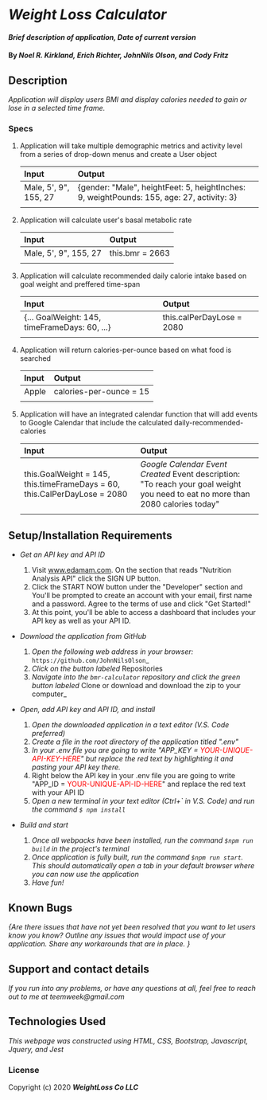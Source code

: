 # _Weight Loss Calculator_

#### _Brief description of application, Date of current version_

#### By _**Noel R. Kirkland, Erich Richter, JohnNils Olson, and Cody Fritz**_

## Description

_Application will display users BMI and display calories needed to gain or lose in a selected time frame._

### Specs

1. Application will take multiple demographic metrics and activity level from a series of drop-down menus and create a User object

    | Input | Output |
    | :------------- | :------------- |
    | Male, 5', 9", 155, 27 | {gender: "Male", heightFeet: 5, heightInches: 9, weightPounds: 155, age: 27, activity: 3} |
    |||

2. Application will calculate user's basal metabolic rate

    | Input | Output |
    | :------------- | :------------- |
    | Male, 5', 9", 155, 27 | this.bmr = 2663 | 
    |||

3. Application will calculate recommended daily calorie intake based on goal weight and preffered time-span 

    | Input | Output |
    | :------------- | :------------- |
    | {... GoalWeight: 145, timeFrameDays: 60, ...} | this.calPerDayLose = 2080 |
    |||

4. Application will return calories-per-ounce based on what food is searched

    | Input | Output |
    | :------------- | :------------- |
    | Apple | calories-per-ounce = 15 |
    |||

5. Application will have an integrated calendar function that will add events to Google Calendar that include the calculated daily-recommended-calories

    | Input | Output |
    | :------------- | :------------- |
    | this.GoalWeight = 145, this.timeFrameDays = 60, this.CalPerDayLose = 2080 | _*Google Calendar Event Created*_ Event description: "To reach your goal weight you need to eat no more than 2080 calories today" |
    |||



## Setup/Installation Requirements

* _Get an API key and API ID_
  1. Visit www.edamam.com. On the section that reads "Nutrition Analysis API" click the SIGN UP button.
  2. Click the START NOW button under the "Developer" section and You'll be prompted to create an account with your email, first name and a password. Agree to the terms of use and click "Get Started!"
  3. At this point, you'll be able to access a dashboard that includes your API key as well as your API ID.

* _Download the application from GitHub_
  1. _Open the following web address in your browser:_
`https://github.com/JohnNilsOlson`_
  2. _Click on the button labeled_ Repositories
  3. _Navigate into the `bmr-calculator` repository and click the green button labeled_ Clone or download and download the zip to your computer_

* _Open, add API key and API ID, and install_
  1. _Open the downloaded application in a text editor (V.S. Code preferred)_
  2. _Create a file in the root directory of the application titled ".env"_
  3. _In your .env file you are going to write "APP_KEY = <span style="color:red;">YOUR-UNIQUE-API-KEY-HERE</span>" but replace the red text by highlighting it and pasting your API key there._
  4. Right below the API key in your .env file you are going to write "APP_ID = <span style="color:red;">YOUR-UNIQUE-API-ID-HERE</span>" and replace the red text with your API ID
  4. _Open a new terminal in your text editor (Ctrl+` in V.S. Code) and run the command <code>$ npm install</code>_

* _Build and start_
  1. _Once all webpacks have been installed, run the command `$npm run build` in the project's terminal_
  2. _Once application is fully built, run the command `$npm run start`. This should automatically open a tab in your default browser where you can now use the application_
  3. _Have fun!_


## Known Bugs

_{Are there issues that have not yet been resolved that you want to let users know you know?  Outline any issues that would impact use of your application.  Share any workarounds that are in place. }_

## Support and contact details

_If you run into any problems, or have any questions at all, feel free to reach out to me at teemweek@gmail.com_

## Technologies Used

_This webpage was constructed using HTML, CSS, Bootstrap, Javascript, Jquery, and Jest_

### License

Copyright (c) 2020 **_WeightLoss Co LLC_**